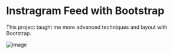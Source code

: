 # Instragram Feed with Bootstrap

This project taught me more advanced techniques and layout with Bootstrap.

![image](https://github.com/user-attachments/assets/ccb67996-dcbb-4886-8c6e-9e5fb0661a4d)
